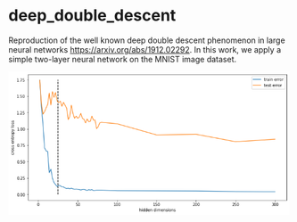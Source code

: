 # deep_double_descent

Reproduction of the well known deep double descent phenomenon in large neural networks https://arxiv.org/abs/1912.02292. In this work, we apply a simple two-layer neural network on the MNIST image dataset.

![posterior corner plot](https://raw.githubusercontent.com/hschia/deep_double_descent/main/double_descent.png) 
